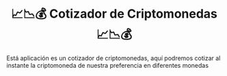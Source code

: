 <h1 align='center'> 📈📉💰 Cotizador de Criptomonedas  📈📉💰 </h1>
Está aplicación es un cotizador de criptomonedas, aquí podremos cotizar al instante la criptomoneda de nuestra preferencia en diferentes monedas
